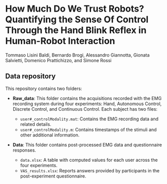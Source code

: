 # How Much Do We Trust Robots? Quantifying the Sense Of Control Through the Hand Blink Reflex in Human-Robot Interaction
Tommaso Lisini Baldi, Bernardo Brogi, Alessandro Giannotta, Gionata Salvietti, Domenico Prattichizzo, and Simone Rossi


## Data repository

This repository contains two folders:

-   **Raw_data**: This folder contains the acquisitions recorded with the EMG recording system during four experiments: Hand, Autonomous Control, Discrete Control, and Continuous Control. Each subject has two files:
    
    -   `user#_controlModality.mat`: Contains the EMG recording data and related details.
    -   `user#_controlModality.m`: Contains timestamps of the stimuli and other additional information.
-   **Data**: This folder contains post-processed EMG data and questionnaire responses.
    
    -   `data.xlsx`: A table with computed values for each user across the four experiments.
    -   `VAS_results.xlsx`: Reports answers provided by participants in the post-experiment questionnaire.
